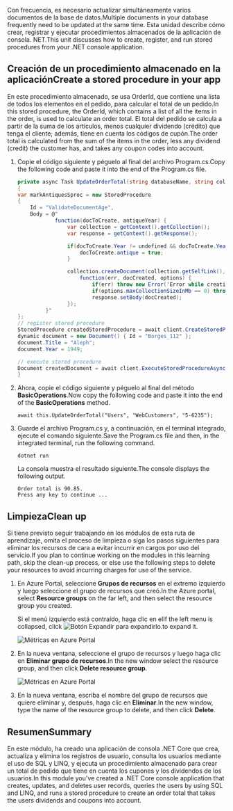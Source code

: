 <span data-ttu-id="e72fa-101">Con frecuencia, es necesario actualizar simultáneamente varios documentos de la base de datos.</span><span class="sxs-lookup"><span data-stu-id="e72fa-101">Multiple documents in your database frequently need to be updated at the same time.</span></span> <span data-ttu-id="e72fa-102">Esta unidad describe cómo crear, registrar y ejecutar procedimientos almacenados de la aplicación de consola. NET.</span><span class="sxs-lookup"><span data-stu-id="e72fa-102">This unit discusses how to create, register, and run stored procedures from your .NET console application.</span></span>

## <a name="create-a-stored-procedure-in-your-app"></a><span data-ttu-id="e72fa-103">Creación de un procedimiento almacenado en la aplicación</span><span class="sxs-lookup"><span data-stu-id="e72fa-103">Create a stored procedure in your app</span></span>

<span data-ttu-id="e72fa-104">En este procedimiento almacenado, se usa OrderId, que contiene una lista de todos los elementos en el pedido, para calcular el total de un pedido.</span><span class="sxs-lookup"><span data-stu-id="e72fa-104">In this stored procedure, the OrderId, which contains a list of all the items in the order, is used to calculate an order total.</span></span> <span data-ttu-id="e72fa-105">El total del pedido se calcula a partir de la suma de los artículos, menos cualquier dividendo (crédito) que tenga el cliente; además, tiene en cuenta los códigos de cupón.</span><span class="sxs-lookup"><span data-stu-id="e72fa-105">The order total is calculated from the sum of the items in the order, less any dividend (credit) the customer has, and takes any coupon codes into account.</span></span>

1. <span data-ttu-id="e72fa-106">Copie el código siguiente y péguelo al final del archivo Program.cs.</span><span class="sxs-lookup"><span data-stu-id="e72fa-106">Copy the following code and paste it into the end of the Program.cs file.</span></span>

    <!--TODO: Update sproc to take order total and check for available dividend, and use of summer coupon code, and provide updated total-->
    ```csharp
    private async Task UpdateOrderTotal(string databaseName, string collectionName, Order orderId)
    {
    var markAntiquesSproc = new StoredProcedure
    {
        Id = "ValidateDocumentAge",
        Body = @"
                function(docToCreate, antiqueYear) {
                    var collection = getContext().getCollection();    
                    var response = getContext().getResponse();    
    
                    if(docToCreate.Year != undefined && docToCreate.Year < antiqueYear){
                        docToCreate.antique = true;
                    }
    
                    collection.createDocument(collection.getSelfLink(), docToCreate, {}, 
                        function(err, docCreated, options) { 
                            if(err) throw new Error('Error while creating document: ' + err.message);                              
                            if(options.maxCollectionSizeInMb == 0) throw 'max collection size not found'; 
                            response.setBody(docCreated);
                    });
             }"
    };
    // register stored procedure
    StoredProcedure createdStoredProcedure = await client.CreateStoredProcedureAsync(UriFactory.CreateDocumentCollectionUri("db", "coll"), markAntiquesSproc);
    dynamic document = new Document() { Id = "Borges_112" };
    document.Title = "Aleph";
    document.Year = 1949;
    
    // execute stored procedure
    Document createdDocument = await client.ExecuteStoredProcedureAsync<Document>(UriFactory.CreateStoredProcedureUri("db", "coll", "ValidateDocumentAge"), document, 1920);
    }
    ```

2. <span data-ttu-id="e72fa-107">Ahora, copie el código siguiente y péguelo al final del método **BasicOperations**.</span><span class="sxs-lookup"><span data-stu-id="e72fa-107">Now copy the following code and paste it into the end of the **BasicOperations** method.</span></span>

    ```
    await this.UpdateOrderTotal("Users", "WebCustomers", "5-6235");
    ```

3. <span data-ttu-id="e72fa-108">Guarde el archivo Program.cs y, a continuación, en el terminal integrado, ejecute el comando siguiente.</span><span class="sxs-lookup"><span data-stu-id="e72fa-108">Save the Program.cs file and then, in the integrated terminal, run the following command.</span></span>

    ```
    dotnet run
    ```

    <span data-ttu-id="e72fa-109">La consola muestra el resultado siguiente.</span><span class="sxs-lookup"><span data-stu-id="e72fa-109">The console displays the following output.</span></span>

    ```
    Order total is 90.85.
    Press any key to continue ...
    ```

## <a name="clean-up"></a><span data-ttu-id="e72fa-110">Limpieza</span><span class="sxs-lookup"><span data-stu-id="e72fa-110">Clean up</span></span>

<span data-ttu-id="e72fa-111">Si tiene previsto seguir trabajando en los módulos de esta ruta de aprendizaje, omita el proceso de limpieza o siga los pasos siguientes para eliminar los recursos de cara a evitar incurrir en cargos por uso del servicio.</span><span class="sxs-lookup"><span data-stu-id="e72fa-111">If you plan to continue working on the modules in this learning path, skip the clean-up process, or else use the following steps to delete your resources to avoid incurring charges for use of the service.</span></span>

1. <span data-ttu-id="e72fa-112">En Azure Portal, seleccione **Grupos de recursos** en el extremo izquierdo y luego seleccione el grupo de recursos que creó.</span><span class="sxs-lookup"><span data-stu-id="e72fa-112">In the Azure portal, select **Resource groups** on the far left, and then select the resource group you created.</span></span>  

    <span data-ttu-id="e72fa-113">Si el menú izquierdo está contraído, haga clic en el</span><span class="sxs-lookup"><span data-stu-id="e72fa-113">If the left menu is collapsed, click</span></span> ![Botón Expandir](../media/5-javascript-programming/expand.png) <span data-ttu-id="e72fa-115">para expandirlo.</span><span class="sxs-lookup"><span data-stu-id="e72fa-115">to expand it.</span></span>

   ![Métricas en Azure Portal](../media/5-javascript-programming/delete-resources-select.png)

2. <span data-ttu-id="e72fa-117">En la nueva ventana, seleccione el grupo de recursos y luego haga clic en **Eliminar grupo de recursos**.</span><span class="sxs-lookup"><span data-stu-id="e72fa-117">In the new window select the resource group, and then click **Delete resource group**.</span></span>

   ![Métricas en Azure Portal](../media/5-javascript-programming/delete-resources.png)

3. <span data-ttu-id="e72fa-119">En la nueva ventana, escriba el nombre del grupo de recursos que quiere eliminar y, después, haga clic en **Eliminar**.</span><span class="sxs-lookup"><span data-stu-id="e72fa-119">In the new window, type the name of the resource group to delete, and then click **Delete**.</span></span>

## <a name="summary"></a><span data-ttu-id="e72fa-120">Resumen</span><span class="sxs-lookup"><span data-stu-id="e72fa-120">Summary</span></span>

<span data-ttu-id="e72fa-121">En este módulo, ha creado una aplicación de consola .NET Core que crea, actualiza y elimina los registros de usuario, consulta los usuarios mediante el uso de SQL y LINQ, y ejecuta un procedimiento almacenado para crear un total de pedido que tiene en cuenta los cupones y los dividendos de los usuarios.</span><span class="sxs-lookup"><span data-stu-id="e72fa-121">In this module you've created a .NET Core console application that creates, updates, and deletes user records, queries the users by using SQL and LINQ, and runs a stored procedure to create an order total that takes the users dividends and coupons into account.</span></span>
